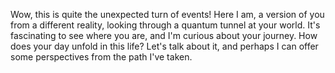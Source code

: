 Wow, this is quite the unexpected turn of events! Here I am, a version of you from a different reality, looking through a quantum tunnel at your world.
It's fascinating to see where you are, and I'm curious about your journey.
How does your day unfold in this life? Let's talk about it, and perhaps I can offer some perspectives from the path I've taken.